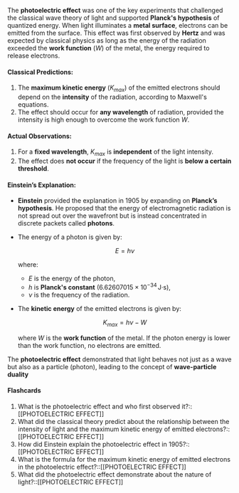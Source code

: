 
The **photoelectric effect** was one of the key experiments that challenged the classical wave theory of light and supported **Planck's hypothesis** of quantized energy.
When light illuminates a **metal surface**, electrons can be emitted from the surface. This effect was first observed by **Hertz** and was expected by classical physics as long as the energy of the radiation exceeded the **work function** ($W$) of the metal, the energy required to release electrons.

#### Classical Predictions:
1. The **maximum kinetic energy** ($K_{max}$) of the emitted electrons should depend on the **intensity** of the radiation, according to Maxwell's equations.
2. The effect should occur for **any wavelength** of radiation, provided the intensity is high enough to overcome the work function $W$.

#### Actual Observations:
1. For a **fixed wavelength**, $K_{max}$ is **independent** of the light intensity.
2. The effect does **not occur** if the frequency of the light is **below a certain threshold**.

#### Einstein’s Explanation:
- **Einstein** provided the explanation in 1905 by expanding on **Planck’s hypothesis**. He proposed that the energy of electromagnetic radiation is not spread out over the wavefront but is instead concentrated in discrete packets called **photons**.
- The energy of a photon is given by:
  
  $$E = h\nu$$
  
  where:
  - $E$ is the energy of the photon,
  - $h$ is **Planck's constant** ($6.62607015 \times 10^{-34} \, \text{J·s}$),
  - $\nu$ is the frequency of the radiation.
  
- The **kinetic energy** of the emitted electrons is given by:

  $$K_{max} = h\nu - W$$
  
  where $W$ is the **work function** of the metal. If the photon energy is lower than the work function, no electrons are emitted.


 The **photoelectric effect** demonstrated that light behaves not just as a wave but also as a particle (photon), leading to the concept of **wave-particle duality**

#### Flashcards

1. What is the photoelectric effect and who first observed it?::[[PHOTOELECTRIC EFFECT]]
2. What did the classical theory predict about the relationship between the intensity of light and the maximum kinetic energy of emitted electrons?::[[PHOTOELECTRIC EFFECT]]
3. How did Einstein explain the photoelectric effect in 1905?::[[PHOTOELECTRIC EFFECT]]
4. What is the formula for the maximum kinetic energy of emitted electrons in the photoelectric effect?::[[PHOTOELECTRIC EFFECT]]
5. What did the photoelectric effect demonstrate about the nature of light?::[[PHOTOELECTRIC EFFECT]]
